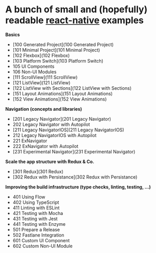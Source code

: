 # A bunch of small and (hopefully) readable [react-native](http://facebook.github.io/react-native/) examples

**Basics**

* [100 Generated Project](100 Generated Project)
* [101 Minimal Project](101 Minimal Project)
* [102 Flexbox](102 Flexbox)
* [103 Platform Switch](103 Platform Switch)
* 105 UI Components
* 106 Non-UI Modules
* [111 ScrollView](111 ScrollView)
* [121 ListView](121 ListView)
* [122 ListView with Sections](122 ListView with Sections)
* [151 Layout Animations](151 Layout Animations)
* [152 View Animations](152 View Animations)

**Navigation (concepts and libraries)**

* [201 Legacy Navigator](201 Legacy Navigator)
* 202 Legacy Navigator with Autopilot
* [211 Legacy NavigatorIOS](211 Legacy NavigatorIOS)
* 212 Legacy NavigatorIOS with Autopilot
* 221 ExNavigator
* 222 ExNavigator with Autopilot
* [231 Experimental Navigator](231 Experimental Navigator)

**Scale the app structure with Redux & Co.**

* [301 Redux](301 Redux)
* [302 Redux with Persistance](302 Redux with Persistance)

**Improving the build infrastructure (type checks, linting, testing, ...)**

* 401 Using Flow
* 402 Using TypeScript
* 411 Linting with ESLint
* 421 Testing with Mocha
* 431 Testing with Jest
* 441 Testing with Enzyme
* 501 Prepare a Release
* 502 Fastlane Integration
* 601 Custom UI Component
* 602 Custom Non-UI Module

<!-- later:
**External libraries**

* 801 react-native-scrollable-tab-view
* 802 react-native-device example
* 803 react-native-maps example
* 804 react-native-safari-view example
-->
